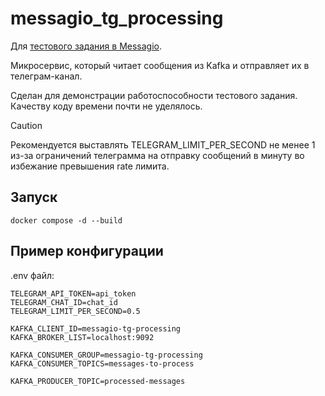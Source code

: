 # messagio_tg_processing
Для [тестового задания в Messagio](https://github.com/Kugeki/messagio_assignment).

Микросервис, который читает сообщения из Kafka
и отправляет их в телеграм-канал.

Сделан для демонстрации работоспособности тестового задания.
Качеству коду времени почти не уделялось.

> [!CAUTION]
> Рекомендуется выставлять TELEGRAM_LIMIT_PER_SECOND не
> менее 1 из-за ограничений телеграмма на отправку сообщений
> в минуту во избежание превышения rate лимита.

## Запуск
```
docker compose -d --build
```

## Пример конфигурации
.env файл:
```
TELEGRAM_API_TOKEN=api_token
TELEGRAM_CHAT_ID=chat_id
TELEGRAM_LIMIT_PER_SECOND=0.5

KAFKA_CLIENT_ID=messagio-tg-processing
KAFKA_BROKER_LIST=localhost:9092

KAFKA_CONSUMER_GROUP=messagio-tg-processing
KAFKA_CONSUMER_TOPICS=messages-to-process

KAFKA_PRODUCER_TOPIC=processed-messages
```